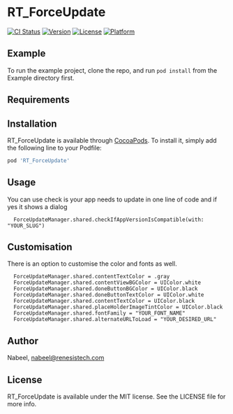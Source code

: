 # RT_ForceUpdate

[![CI Status](https://img.shields.io/travis/Nabeel/RT_ForceUpdate.svg?style=flat)](https://travis-ci.org/Nabeel/RT_ForceUpdate)
[![Version](https://img.shields.io/cocoapods/v/RT_ForceUpdate.svg?style=flat)](https://cocoapods.org/pods/RT_ForceUpdate)
[![License](https://img.shields.io/cocoapods/l/RT_ForceUpdate.svg?style=flat)](https://cocoapods.org/pods/RT_ForceUpdate)
[![Platform](https://img.shields.io/cocoapods/p/RT_ForceUpdate.svg?style=flat)](https://cocoapods.org/pods/RT_ForceUpdate)

## Example

To run the example project, clone the repo, and run `pod install` from the Example directory first.

## Requirements

## Installation

RT_ForceUpdate is available through [CocoaPods](https://cocoapods.org). To install
it, simply add the following line to your Podfile:

```ruby
pod 'RT_ForceUpdate'
```
## Usage

You can use check is your app needs to update in one line of code and if yes it shows a dialog

```
  ForceUpdateManager.shared.checkIfAppVersionIsCompatible(with: "YOUR_SLUG")
```

## Customisation

There is an option to customise the color and fonts as well.

``` 
  ForceUpdateManager.shared.contentTextColor = .gray
  ForceUpdateManager.shared.contentViewBGColor = UIColor.white
  ForceUpdateManager.shared.doneButtonBGColor = UIColor.black
  ForceUpdateManager.shared.doneButtonTextColor = UIColor.white
  ForceUpdateManager.shared.contentTextColor = UIColor.black
  ForceUpdateManager.shared.placeHolderImageTintColor = UIColor.black
  ForceUpdateManager.shared.fontFamily = "YOUR_FONT_NAME"
  ForceUpdateManager.shared.alternateURLToLoad = "YOUR_DESIRED_URL"

```

## Author

Nabeel, nabeel@renesistech.com

## License

RT_ForceUpdate is available under the MIT license. See the LICENSE file for more info.

